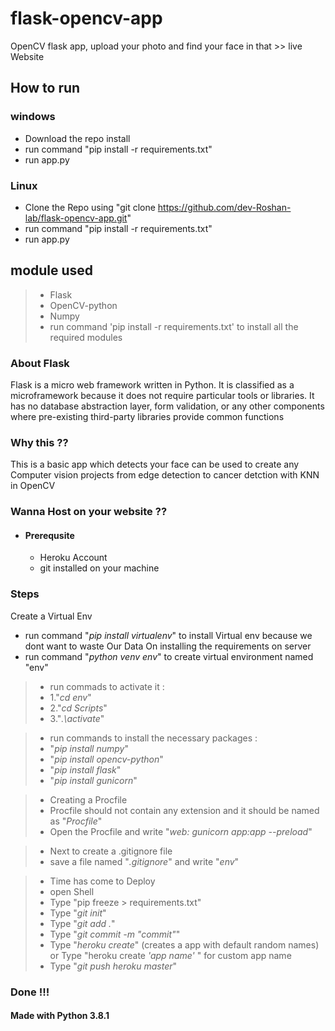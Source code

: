 # flask-opencv-app
OpenCV flask app, upload your photo and find your face in that >> live Website
## How to run
### windows
- Download the repo install 
- run command "pip install -r requirements.txt"
- run app.py
### Linux
- Clone the Repo using "git clone https://github.com/dev-Roshan-lab/flask-opencv-app.git"
- run command "pip install -r requirements.txt"
- run app.py
## module used 

>- Flask
>- OpenCV-python
>- Numpy
>- run command 'pip install -r requirements.txt' to install all the required modules

### About Flask 
Flask is a micro web framework written in Python. It is classified as a microframework because it does not require particular
tools or libraries. It has no database abstraction layer, form validation, or any other components where pre-existing third-party
libraries provide common functions
### Why this ??
This is a basic app which detects your face can be used to create any Computer vision projects 
from edge detection to cancer detction with KNN in OpenCV

### Wanna Host on your website ??
- #### Prerequsite
    - Heroku Account
    - git installed on your machine

### Steps
 Create a Virtual Env
- run command "_pip install virtualenv_" to install Virtual env because we dont want to waste Our Data On installing the requirements on server
- run command "_python venv env_" to create virtual environment named "env"

>- run commads to activate it :
>  - 1."_cd env_"
>- 2."_cd Scripts_"
>- 3."_.\activate_"

>- run commands to install the necessary packages :
>- "_pip install numpy_"
>- "_pip install opencv-python_"
>- "_pip install flask_"
>- "_pip install gunicorn_"

>- Creating a Procfile
>- Procfile should not contain any extension and it should be named as "_Procfile_"
>- Open the Procfile and write "_web: gunicorn app:app --preload_"

>- Next to create a .gitignore file
>- save a file named "_.gitignore_" and write "_env_"

>- Time has come to Deploy
>- open Shell 
>- Type "pip freeze > requirements.txt"
>- Type "_git init_"
>- Type "_git add ._"
>- Type "_git commit -m "commit"_"
>- Type "_heroku create_" (creates a app with default random names) or Type "heroku create _'app name'_ " for custom app name
>- Type "_git push heroku master_"

### Done !!!


#### Made with Python 3.8.1




 
                             

